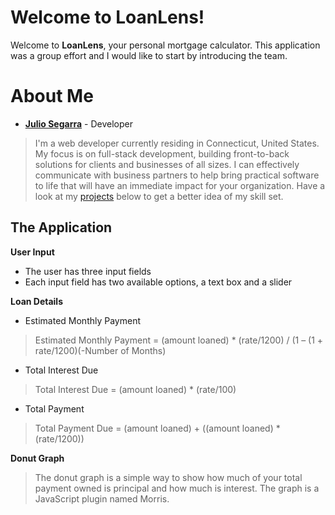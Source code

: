 ﻿# Welcome to LoanLens!

Welcome to **LoanLens**, your personal mortgage calculator. This application was a group effort and I would like to start by introducing the team.

# About Me

- **[Julio Segarra](https://www.juliosegarra.com)** - Developer

> I'm a web developer currently residing in Connecticut, United States. My focus is on full-stack development, building front-to-back solutions for clients and businesses of all sizes. I can effectively communicate with business partners to help bring practical software to life that will have an immediate impact for your organization. Have a look at my [projects](https://github.com/juliosegarra) below to get a better idea of my skill set.

## The Application

**User Input**

- The user has three input fields
- Each input field has two available options, a text box and a slider

**Loan Details**

- Estimated Monthly Payment

> Estimated Monthly Payment = (amount loaned) \* (rate/1200) / (1 – (1 +
> rate/1200)(-Number of Months)

- Total Interest Due

> Total Interest Due = (amount loaned) \* (rate/100)

- Total Payment

> Total Payment Due = (amount loaned) + ((amount loaned) \* (rate/1200))

**Donut Graph**

> The donut graph is a simple way to show how much of your total payment owned is principal and how much is interest.
> The graph is a JavaScript plugin named Morris.

